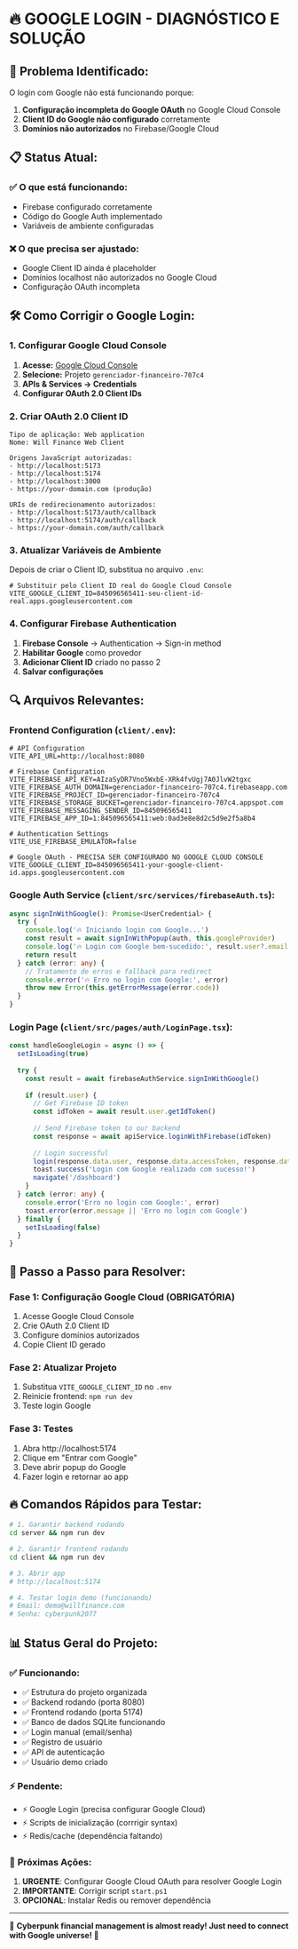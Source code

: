 # 🔥 GOOGLE LOGIN - DIAGNÓSTICO E SOLUÇÃO

## 🚨 **Problema Identificado:**

O login com Google não está funcionando porque:

1. **Configuração incompleta do Google OAuth** no Google Cloud Console
2. **Client ID do Google não configurado** corretamente
3. **Domínios não autorizados** no Firebase/Google Cloud

## 📋 **Status Atual:**

### ✅ **O que está funcionando:**
- Firebase configurado corretamente
- Código do Google Auth implementado
- Variáveis de ambiente configuradas

### ❌ **O que precisa ser ajustado:**
- Google Client ID ainda é placeholder
- Domínios localhost não autorizados no Google Cloud
- Configuração OAuth incompleta

## 🛠️ **Como Corrigir o Google Login:**

### **1. Configurar Google Cloud Console**

1. **Acesse:** [Google Cloud Console](https://console.cloud.google.com/)
2. **Selecione:** Projeto `gerenciador-financeiro-707c4`
3. **APIs & Services → Credentials**
4. **Configurar OAuth 2.0 Client IDs**

### **2. Criar OAuth 2.0 Client ID**

```
Tipo de aplicação: Web application
Nome: Will Finance Web Client

Origens JavaScript autorizadas:
- http://localhost:5173
- http://localhost:5174
- http://localhost:3000
- https://your-domain.com (produção)

URIs de redirecionamento autorizados:
- http://localhost:5173/auth/callback
- http://localhost:5174/auth/callback
- https://your-domain.com/auth/callback
```

### **3. Atualizar Variáveis de Ambiente**

Depois de criar o Client ID, substitua no arquivo `.env`:

```env
# Substituir pelo Client ID real do Google Cloud Console
VITE_GOOGLE_CLIENT_ID=845096565411-seu-client-id-real.apps.googleusercontent.com
```

### **4. Configurar Firebase Authentication**

1. **Firebase Console** → Authentication → Sign-in method
2. **Habilitar Google** como provedor
3. **Adicionar Client ID** criado no passo 2
4. **Salvar configurações**

## 🔍 **Arquivos Relevantes:**

### **Frontend Configuration** (`client/.env`):
```env
# API Configuration  
VITE_API_URL=http://localhost:8080

# Firebase Configuration
VITE_FIREBASE_API_KEY=AIzaSyDR7Vno5WxbE-XRk4fvUgj7A0JlvW2tgxc
VITE_FIREBASE_AUTH_DOMAIN=gerenciador-financeiro-707c4.firebaseapp.com
VITE_FIREBASE_PROJECT_ID=gerenciador-financeiro-707c4
VITE_FIREBASE_STORAGE_BUCKET=gerenciador-financeiro-707c4.appspot.com
VITE_FIREBASE_MESSAGING_SENDER_ID=845096565411
VITE_FIREBASE_APP_ID=1:845096565411:web:0ad3e8e8d2c5d9e2f5a8b4

# Authentication Settings
VITE_USE_FIREBASE_EMULATOR=false

# Google OAuth - PRECISA SER CONFIGURADO NO GOOGLE CLOUD CONSOLE
VITE_GOOGLE_CLIENT_ID=845096565411-your-google-client-id.apps.googleusercontent.com
```

### **Google Auth Service** (`client/src/services/firebaseAuth.ts`):
```typescript
async signInWithGoogle(): Promise<UserCredential> {
  try {
    console.log('🔥 Iniciando login com Google...')
    const result = await signInWithPopup(auth, this.googleProvider)
    console.log('🔥 Login com Google bem-sucedido:', result.user?.email)
    return result
  } catch (error: any) {
    // Tratamento de erros e fallback para redirect
    console.error('🔥 Erro no login com Google:', error)
    throw new Error(this.getErrorMessage(error.code))
  }
}
```

### **Login Page** (`client/src/pages/auth/LoginPage.tsx`):
```typescript
const handleGoogleLogin = async () => {
  setIsLoading(true)
  
  try {
    const result = await firebaseAuthService.signInWithGoogle()
    
    if (result.user) {
      // Get Firebase ID token
      const idToken = await result.user.getIdToken()
      
      // Send Firebase token to our backend
      const response = await apiService.loginWithFirebase(idToken)
      
      // Login successful
      login(response.data.user, response.data.accessToken, response.data.refreshToken)
      toast.success('Login com Google realizado com sucesso!')
      navigate('/dashboard')
    }
  } catch (error: any) {
    console.error('Erro no login com Google:', error)
    toast.error(error.message || 'Erro no login com Google')
  } finally {
    setIsLoading(false)
  }
}
```

## 🎯 **Passo a Passo para Resolver:**

### **Fase 1: Configuração Google Cloud (OBRIGATÓRIA)**
1. Acesse Google Cloud Console
2. Crie OAuth 2.0 Client ID
3. Configure domínios autorizados
4. Copie Client ID gerado

### **Fase 2: Atualizar Projeto**
1. Substitua `VITE_GOOGLE_CLIENT_ID` no `.env`
2. Reinicie frontend: `npm run dev`
3. Teste login Google

### **Fase 3: Testes**
1. Abra http://localhost:5174
2. Clique em "Entrar com Google"
3. Deve abrir popup do Google
4. Fazer login e retornar ao app

## 🔥 **Comandos Rápidos para Testar:**

```bash
# 1. Garantir backend rodando
cd server && npm run dev

# 2. Garantir frontend rodando  
cd client && npm run dev

# 3. Abrir app
# http://localhost:5174

# 4. Testar login demo (funcionando)
# Email: demo@willfinance.com
# Senha: cyberpunk2077
```

## 📊 **Status Geral do Projeto:**

### ✅ **Funcionando:**
- ✅ Estrutura do projeto organizada
- ✅ Backend rodando (porta 8080)
- ✅ Frontend rodando (porta 5174)
- ✅ Banco de dados SQLite funcionando
- ✅ Login manual (email/senha) 
- ✅ Registro de usuário
- ✅ API de autenticação
- ✅ Usuário demo criado

### ⚡ **Pendente:**
- ⚡ Google Login (precisa configurar Google Cloud)
- ⚡ Scripts de inicialização (corrrigir syntax)
- ⚡ Redis/cache (dependência faltando)

### 🎯 **Próximas Ações:**
1. **URGENTE**: Configurar Google Cloud OAuth para resolver Google Login
2. **IMPORTANTE**: Corrigir script `start.ps1` 
3. **OPCIONAL**: Instalar Redis ou remover dependência

---

💜 **Cyberpunk financial management is almost ready! Just need to connect with Google universe! 🚀**
